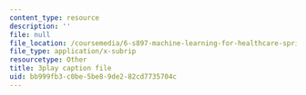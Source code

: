 ```yaml
---
content_type: resource
description: ''
file: null
file_location: /coursemedia/6-s897-machine-learning-for-healthcare-spring-2019/bb999fb3c0be5be89de282cd7735704c_gRkUhg9Wb-I.vtt
file_type: application/x-subrip
resourcetype: Other
title: 3play caption file
uid: bb999fb3-c0be-5be8-9de2-82cd7735704c
---
```

